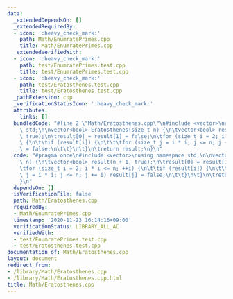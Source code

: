 ```yaml
---
data:
  _extendedDependsOn: []
  _extendedRequiredBy:
  - icon: ':heavy_check_mark:'
    path: Math/EnumratePrimes.cpp
    title: Math/EnumratePrimes.cpp
  _extendedVerifiedWith:
  - icon: ':heavy_check_mark:'
    path: test/EnumratePrimes.test.cpp
    title: test/EnumratePrimes.test.cpp
  - icon: ':heavy_check_mark:'
    path: test/Eratosthenes.test.cpp
    title: test/Eratosthenes.test.cpp
  _pathExtension: cpp
  _verificationStatusIcon: ':heavy_check_mark:'
  attributes:
    links: []
  bundledCode: "#line 2 \"Math/Eratosthenes.cpp\"\n#include <vector>\nusing namespace\
    \ std;\n\nvector<bool> Eratosthenes(size_t n) {\n\tvector<bool> result(n + 1,\
    \ true);\n\tresult[0] = result[1] = false;\n\tfor (size_t i = 2; i * i <= n; ++i)\
    \ {\n\t\tif (result[i]) {\n\t\t\tfor (size_t j = i * i; j <= n; j += i) result[j]\
    \ = false;\n\t\t}\n\t}\n\treturn result;\n}\n"
  code: "#pragma once\n#include <vector>\nusing namespace std;\n\nvector<bool> Eratosthenes(size_t\
    \ n) {\n\tvector<bool> result(n + 1, true);\n\tresult[0] = result[1] = false;\n\
    \tfor (size_t i = 2; i * i <= n; ++i) {\n\t\tif (result[i]) {\n\t\t\tfor (size_t\
    \ j = i * i; j <= n; j += i) result[j] = false;\n\t\t}\n\t}\n\treturn result;\n\
    }\n"
  dependsOn: []
  isVerificationFile: false
  path: Math/Eratosthenes.cpp
  requiredBy:
  - Math/EnumratePrimes.cpp
  timestamp: '2020-11-23 16:14:16+09:00'
  verificationStatus: LIBRARY_ALL_AC
  verifiedWith:
  - test/EnumratePrimes.test.cpp
  - test/Eratosthenes.test.cpp
documentation_of: Math/Eratosthenes.cpp
layout: document
redirect_from:
- /library/Math/Eratosthenes.cpp
- /library/Math/Eratosthenes.cpp.html
title: Math/Eratosthenes.cpp
---
```

